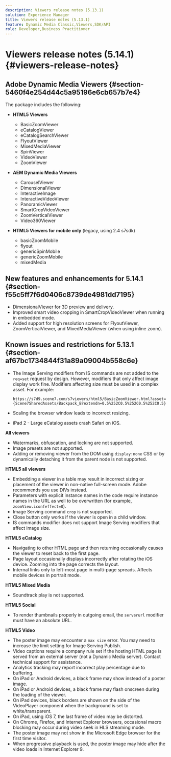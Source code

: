 ```yaml
---
description: Viewers release notes (5.13.1)
solution: Experience Manager
title: Viewers release notes (5.13.1)
feature: Dynamic Media Classic,Viewers,SDK/API
role: Developer,Business Practitioner
---
```


# Viewers release notes (5.14.1){#viewers-release-notes}

## Adobe Dynamic Media Viewers {#section-5460f4e254d44c5a95196e6cb657b7e4}

 The package includes the following:

* **HTML5 Viewers**

  * BasicZoomViewer 
  * eCatalogViewer 
  * eCatalogSearchViewer 
  * FlyoutViewer 
  * MixedMediaViewer 
  * SpinViewer 
  * VideoViewer 
  * ZoomViewer

* **AEM Dynamic Media Viewers**

  * CarouselViewer
  * DimensionalViewer
  * InteractiveImage 
  * InteractiveVideoViewer 
  * PanoramicViewer
  * SmartCropVideoViewer
  * ZoomVerticalViewer 
  * Video360Viewer

* **HTML5 Viewers for mobile only** (legacy, using 2.4 s7sdk)

  * basicZoomMobile 
  * flyout 
  * genericSpinMobile 
  * genericZoomMobile 
  * mixedMedia

## New features and enhancements for 5.14.1 {#section-f55c5ff7f6d0406c8739de4981dd7195}

* DimensionalViewer for 3D preview and delivery.
* Improved smart video cropping in SmartCropVideoViewer when running in embedded mode.
* Added support for high resolution screens for FlyoutViewer, ZoomVerticalViewer, and MixedMediaViewer (when using inline zoom).

## Known issues and restrictions for 5.13.1 {#section-af67bc1734844f31a89a09004b558c6e}

* The Image Serving modifiers from IS commands are not added to the `req=set` request by design. However, modifiers that only affect image display work fine. Modifiers affecting size must be used in a complex asset. For example:

   `https://s7d9.scene7.com/s7viewers/html5/BasicZoomViewer.html?asset= {Scene7SharedAssets/Backpack_B?extendn=0.5%252C0.5%252C0.5%252C0.5}` 

* Scaling the browser window leads to incorrect resizing. 
* iPad 2 - Large eCatalog assets crash Safari on iOS.

**All viewers**

* Watermarks, obfuscation, and locking are not supported. 
* Image presets are not supported. 
* Adding or removing viewer from the DOM using `display:none` CSS or by dynamically detaching it from the parent node is not supported.

**HTML5 all viewers**

* Embedding a viewer in a table may result in incorrect sizing or placement of the viewer in non-native full-screen mode. Adobe recommends you use DIVs instead. 
* Parameters with explicit instance names in the code require instance names in the URL as well to be overwritten (for example, `zoomView.iconfeffect=0`). 
* Image Serving command `crop` is not supported. 
* Close button only works if the viewer is open in a child window. 
* IS commands modifier does not support Image Serving modifiers that affect image size.

**HTML5 eCatalog**

* Navigating to other HTML page and then returning occasionally causes the viewer to reset back to the first page. 
* Page layout occasionally displays incorrectly after rotating the iOS device. Zooming into the page corrects the layout. 
* Internal links only to left-most page in multi-page spreads. Affects mobile devices in portrait mode.

**HTML5 Mixed Media**

* Soundtrack play is not supported.

**HTML5 Social**

* To render thumbnails properly in outgoing email, the `serverurl` modifier must have an absolute URL.

**HTML5 Video**

* The poster image may encounter a `max size` error. You may need to increase the limit setting for Image Serving Publish. 
* Video captions require a company rule set if the hosting HTML page is served from an external server (not a Dynamic Media server). Contact technical support for assistance. 
* Analytics tracking may report incorrect play percentage due to buffering. 
* On iPad or Android devices, a black frame may show instead of a poster image. 
* On iPad or Android devices, a black frame may flash onscreen during the loading of the viewer. 
* On iPad devices, black borders are shown on the side of the VideoPlayer component when the background is set to white/transparent. 
* On iPad, using iOS 7, the last frame of video may be distorted. 
* On Chrome, Firefox, and Internet Explorer browsers, occasional macro blocking may occur during video seek in HLS streaming mode. 
* The poster image may not show in the Microsoft Edge browser for the first time visitor. 
* When progressive playback is used, the poster image may hide after the video loads in Internet Explorer 9.
